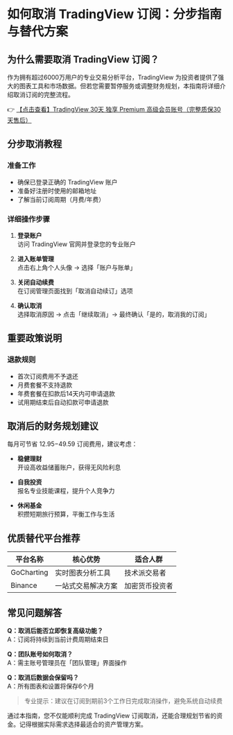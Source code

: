# 如何取消 TradingView 订阅：分步指南与替代方案

## 为什么需要取消 TradingView 订阅？

作为拥有超过6000万用户的专业交易分析平台，TradingView 为投资者提供了强大的图表工具和市场数据。但若您需要暂停服务或调整财务规划，本指南将详细介绍取消订阅的完整流程。

👉 [【点击查看】TradingView 30天 独享 Premium 高级会员账号（完整质保30天售后）](https://bit.ly/TradingView-Pro)

## 分步取消教程

### 准备工作
- 确保已登录正确的 TradingView 账户
- 准备好注册时使用的邮箱地址
- 了解当前订阅周期（月费/年费）

### 详细操作步骤
1. **登录账户**  
   访问 TradingView 官网并登录您的专业账户

2. **进入账单管理**  
   点击右上角个人头像 → 选择「账户与账单」

3. **关闭自动续费**  
   在订阅管理页面找到「取消自动续订」选项

4. **确认取消**  
   选择取消原因 → 点击「继续取消」→ 最终确认「是的，取消我的订阅」

## 重要政策说明

### 退款规则
- 首次订阅费用不予退还
- 月费套餐不支持退款
- 年费套餐在扣款后14天内可申请退款
- 试用期结束后自动扣款可申请退款

## 取消后的财务规划建议

每月可节省 $12.95-$49.59 订阅费用，建议考虑：

- **稳健理财**  
  开设高收益储蓄账户，获得无风险利息

- **自我投资**  
  报名专业技能课程，提升个人竞争力

- **休闲基金**  
  积攒短期旅行预算，平衡工作与生活

## 优质替代平台推荐

| 平台名称 | 核心优势               | 适合人群         |
|----------|------------------------|------------------|
| GoCharting | 实时图表分析工具       | 技术派交易者     |
| Binance   | 一站式交易解决方案     | 加密货币投资者  |

## 常见问题解答

**Q：取消后能否立即恢复高级功能？**  
A：订阅将持续到当前计费周期结束日

**Q：团队账号如何取消？**  
A：需主账号管理员在「团队管理」界面操作

**Q：取消后数据会保留吗？**  
A：所有图表和设置将保存6个月

> 专业提示：建议在订阅到期前3个工作日完成取消操作，避免系统自动续费

通过本指南，您不仅能顺利完成 TradingView 订阅取消，还能合理规划节省的资金。记得根据实际需求选择最适合的资产管理方案。